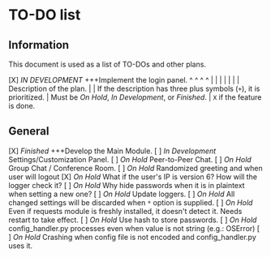 # TO-DO list
## Information
This document is used as a list of TO-DOs and other plans.

 [X] _IN DEVELOPMENT_ +++Implement the login panel.
  ^       ^            ^           ^
  |       |            |           |
  |       |            | Description of the plan.
  |       | If the description has three plus symbols (`+`), it is prioritized.
  |      Must be _On Hold_, _In Development_, or _Finished_.
  |
  ``X`` if the feature is done.





## General
[X] _Finished_ +++Develop the Main Module.
[ ] _In Development_ Settings/Customization Panel.
[ ] _On Hold_ Peer-to-Peer Chat.
[ ] _On Hold_ Group Chat / Conference Room.
[ ] _On Hold_ Randomized greeting and when user will logout
[X] _On Hold_ What if the user's IP is version 6? How will the logger check it?
[ ] _On Hold_ Why hide passwords when it is in plaintext when setting a new one?
[ ] _On Hold_ Update loggers.
[ ] _On Hold_ All changed settings will be discarded when `*` option is supplied.
[ ] _On Hold_ Even if requests module is freshly installed, it doesn't detect it. Needs restart to take effect.
[ ] _On Hold_ Use hash to store passwords.
[ ] _On Hold_ config_handler.py processes even when value is not string (e.g.: OSError)
[ ] _On Hold_ Crashing when config file is not encoded and config_handler.py uses it.
